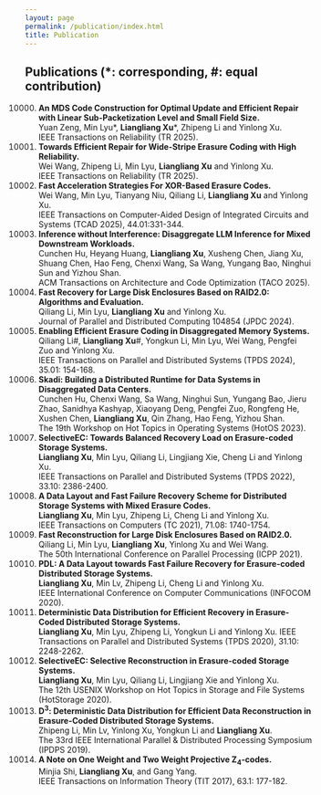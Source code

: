 ```yaml
---
layout: page
permalink: /publication/index.html
title: Publication
---
```


Publications (\*: corresponding, #: equal contribution)
----------
10000. **An MDS Code Construction for Optimal Update and Efficient Repair with Linear Sub-Packetization Level and Small Field Size.** <br>
   Yuan Zeng, Min Lyu\*, **Liangliang Xu**\*, Zhipeng Li and Yinlong Xu. <br>
   IEEE Transactions on Reliability (TR 2025).
10000. **Towards Efficient Repair for Wide-Stripe Erasure Coding with High Reliability.** <br>
   Wei Wang, Zhipeng Li, Min Lyu, **Liangliang Xu** and Yinlong Xu. <br>
   IEEE Transactions on Reliability (TR 2025).
10000. **Fast Acceleration Strategies For XOR-Based Erasure Codes.** <br>
   Wei Wang, Min Lyu, Tianyang Niu, Qiliang Li, **Liangliang Xu** and Yinlong Xu. <br>
   IEEE Transactions on Computer-Aided Design of Integrated Circuits and Systems (TCAD 2025), 44.01:331-344.
10000. **Inference without Interference: Disaggregate LLM Inference for Mixed Downstream Workloads.** <br>
   Cunchen Hu, Heyang Huang, **Liangliang Xu**, Xusheng Chen, Jiang Xu, Shuang Chen, Hao Feng, Chenxi Wang, Sa Wang, Yungang Bao, Ninghui Sun and Yizhou Shan.  <br>
   ACM Transactions on Architecture and Code Optimization (TACO 2025).
10000. **Fast Recovery for Large Disk Enclosures Based on RAID2.0: Algorithms and Evaluation.** <br>
   Qiliang Li, Min Lyu, **Liangliang Xu** and Yinlong Xu. <br>
   Journal of Parallel and Distributed Computing 104854 (JPDC 2024).
10000. **Enabling Efficient Erasure Coding in Disaggregated Memory Systems.** <br>
   Qiliang Li#, **Liangliang Xu**#, Yongkun Li, Min Lyu,  Wei Wang, Pengfei Zuo and Yinlong Xu.<br>
   IEEE Transactions on Parallel and Distributed Systems (TPDS 2024), 35.01: 154-168.
10000. **Skadi: Building a Distributed Runtime for Data Systems in Disaggregated Data Centers.** <br>
   Cunchen Hu, Chenxi Wang, Sa Wang, Ninghui Sun, Yungang Bao, Jieru Zhao, Sanidhya Kashyap, Xiaoyang Deng, Pengfei Zuo, Rongfeng He, Xushen Chen, **Liangliang Xu**, Qin Zhang, Hao Feng, Yizhou Shan. <br>
   The 19th Workshop on Hot Topics in Operating Systems (HotOS 2023).
10000. **SelectiveEC: Towards Balanced Recovery Load on Erasure-coded Storage Systems.** <br>
   **Liangliang Xu**, Min Lyu, Qiliang Li, Lingjiang Xie, Cheng Li and Yinlong Xu. <br>
   IEEE Transactions on Parallel and Distributed Systems (TPDS 2022), 33.10: 2386-2400. 
10000. **A Data Layout and Fast Failure Recovery Scheme for Distributed Storage Systems with Mixed Erasure Codes.** <br>
   **Liangliang Xu**, Min Lyu, Zhipeng Li, Cheng Li and Yinlong Xu. <br>
   IEEE Transactions on Computers (TC 2021), 71.08: 1740-1754.
10000. **Fast Reconstruction for Large Disk Enclosures Based on RAID2.0.** <br>
   Qiliang Li, Min Lyu, **Liangliang Xu**, Yinlong Xu and Wei Wang. <br>
   The 50th International Conference on Parallel Processing (ICPP 2021).
10000. **PDL: A Data Layout towards Fast Failure Recovery for Erasure-coded Distributed Storage Systems.** <br>
   **Liangliang Xu**, Min Lv, Zhipeng Li, Cheng Li and Yinlong Xu. <br>
   IEEE International Conference on Computer Communications (INFOCOM 2020). 
10000. **Deterministic Data Distribution for Efficient Recovery in Erasure-Coded Distributed Storage Systems.** <br>
   **Liangliang Xu**, Min Lyu, Zhipeng Li, Yongkun Li and Yinlong Xu.
   IEEE Transactions on Parallel and Distributed Systems (TPDS 2020), 31.10: 2248-2262.
10000. **SelectiveEC: Selective Reconstruction in Erasure-coded Storage Systems.**<br>
   **Liangliang Xu**, Min Lyu, Qiliang Li, Lingjiang Xie and Yinlong Xu. <br>
   The 12th USENIX Workshop on Hot Topics in Storage and File Systems (HotStorage 2020).
10000. **D<sup>3</sup>: Deterministic Data Distribution for Efficient Data Reconstruction in Erasure-Coded Distributed Storage Systems.** <br> 
   Zhipeng Li, Min Lv, Yinlong Xu, Yongkun Li and **Liangliang Xu**. <br>
   The 33rd IEEE International Parallel & Distributed Processing Symposium (IPDPS 2019).
10000. **A Note on One Weight and Two Weight Projective Z<sub>4</sub>-codes.**   <br>
   Minjia Shi, **Liangliang Xu**, and Gang Yang. <br>
   IEEE Transactions on Information Theory (TIT 2017), 63.1: 177-182. 










<!-- 12. **Towards Fast Erasure Coding at Register Efficiency.** 
   Wei Wang, Yongkun Li, Min Lyu, Tianyang Niu, **Liangliang Xu**, Qiliang Li and Yinlong Xu.
   ISCA 2024 Under Review. -->

<!-- 14. **Repair-Efficient MDS Code Constructions with Linear Sub-Packetization  Level and Small Field Size.** 
   Yuan Zeng, Min Lyu, **Liangliang Xu** and YinLong Xu.
   ISIT 2024 Under Review. -->
